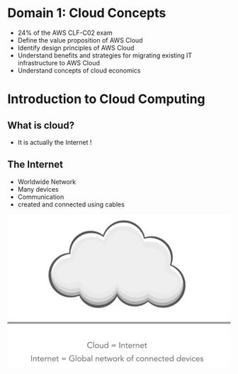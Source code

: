 # Domain 1: Cloud Concepts
- 24% of the AWS CLF-C02 exam
- Define the value proposition of AWS Cloud
- Identify design principles of AWS Cloud
- Understand benefits and strategies for migrating existing IT infrastructure to AWS Cloud
- Understand concepts of cloud economics

# Introduction to Cloud Computing

## What is cloud?
- It is actually the Internet !

## The Internet
- Worldwide Network
- Many devices
- Communication
- created and connected using cables

![cloud-internet](cloud-internet.png)